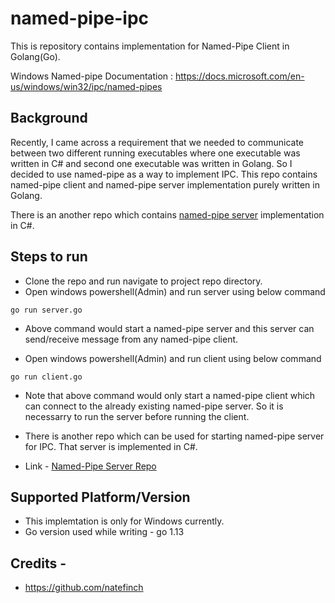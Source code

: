 # named-pipe-ipc
This is repository contains implementation for Named-Pipe Client in Golang(Go).

Windows Named-pipe Documentation : https://docs.microsoft.com/en-us/windows/win32/ipc/named-pipes

## Background
Recently, I came across a requirement that we needed to communicate between two different running executables where one executable was written in C# and second one executable was written in Golang. So I decided to use named-pipe as a way to implement IPC. This repo contains named-pipe client and named-pipe server implementation purely written in Golang. 

There is an another repo which contains [named-pipe server](https://github.com/viv2793/named-pipe-server) implementation in C#.

## Steps to run
- Clone the repo and run navigate to project repo directory.
- Open windows powershell(Admin) and run server using below command
```
go run server.go
```
- Above command would start a named-pipe server and this server can send/receive message from any named-pipe client.

- Open windows powershell(Admin) and run client using below command
```
go run client.go
```
- Note that above command would only start a named-pipe client which can connect to the already existing named-pipe server. So it is necessarry to run the server before running the client.

- There is another repo which can be used for starting named-pipe server for IPC. That server is implemented in C#. 
- Link - [Named-Pipe Server Repo](https://github.com/viv2793/named-pipe-server)

## Supported Platform/Version
- This implemtation is only for Windows currently.
- Go version used while writing - go 1.13

## Credits - 
- https://github.com/natefinch

